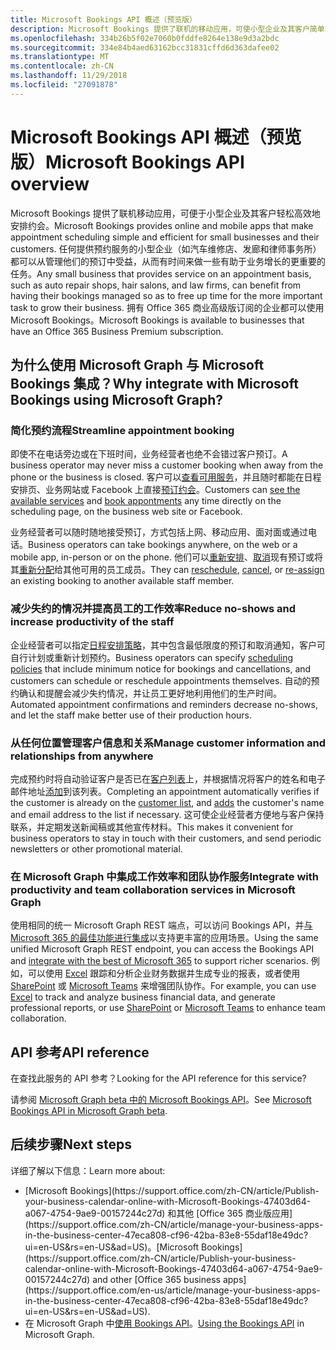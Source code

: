 ```yaml
---
title: Microsoft Bookings API 概述（预览版）
description: Microsoft Bookings 提供了联机的移动应用，可使小型企业及其客户简单高效地制定预约计划。 任何提供预约服务的小型企业（如汽车维修店、发廊和律师事务所）都可以从管理他们的预订中受益，从而有时间来做一些有助于业务增长的更重要的任务。 拥有 Office 365 商业高级版订阅的企业都可以使用 Microsoft Bookings。
ms.openlocfilehash: 334b26b5f02e7060b0fddfe8264e138e9d3a2bdc
ms.sourcegitcommit: 334e84b4aed63162bcc31831cffd6d363dafee02
ms.translationtype: MT
ms.contentlocale: zh-CN
ms.lasthandoff: 11/29/2018
ms.locfileid: "27091878"
---
```

# <a name="microsoft-bookings-api-overview-preview"></a><span data-ttu-id="1e9c2-105">Microsoft Bookings API 概述（预览版）</span><span class="sxs-lookup"><span data-stu-id="1e9c2-105">Microsoft Bookings API overview</span></span>

<span data-ttu-id="1e9c2-106">Microsoft Bookings 提供了联机移动应用，可便于小型企业及其客户轻松高效地安排约会。</span><span class="sxs-lookup"><span data-stu-id="1e9c2-106">Microsoft Bookings provides online and mobile apps that make appointment scheduling simple and efficient for small businesses and their customers.</span></span> <span data-ttu-id="1e9c2-107">任何提供预约服务的小型企业（如汽车维修店、发廊和律师事务所）都可以从管理他们的预订中受益，从而有时间来做一些有助于业务增长的更重要的任务。</span><span class="sxs-lookup"><span data-stu-id="1e9c2-107">Any small business that provides service on an appointment basis, such as auto repair shops, hair salons, and law firms, can benefit from having their bookings managed so as to free up time for the more important task to grow their business.</span></span> <span data-ttu-id="1e9c2-108">拥有 Office 365 商业高级版订阅的企业都可以使用 Microsoft Bookings。</span><span class="sxs-lookup"><span data-stu-id="1e9c2-108">Microsoft Bookings is available to businesses that have an Office 365 Business Premium subscription.</span></span>

## <a name="why-integrate-with-microsoft-bookings-using-microsoft-graph"></a><span data-ttu-id="1e9c2-109">为什么使用 Microsoft Graph 与 Microsoft Bookings 集成？</span><span class="sxs-lookup"><span data-stu-id="1e9c2-109">Why integrate with Microsoft Bookings using Microsoft Graph?</span></span>

### <a name="streamline-appointment-booking"></a><span data-ttu-id="1e9c2-110">简化预约流程</span><span class="sxs-lookup"><span data-stu-id="1e9c2-110">Streamline appointment booking</span></span>
<span data-ttu-id="1e9c2-111">即使不在电话旁边或在下班时间，业务经营者也绝不会错过客户预订。</span><span class="sxs-lookup"><span data-stu-id="1e9c2-111">A business operator may never miss a customer booking when away from the phone or the business is closed.</span></span> <span data-ttu-id="1e9c2-112">客户可以[查看可用服务](/graph/api/bookingbusiness-list-services?view=graph-rest-beta)，并且随时都能在日程安排页、业务网站或 Facebook 上直接[预订约会](/graph/api/bookingbusiness-post-appointments?view=graph-rest-beta)。</span><span class="sxs-lookup"><span data-stu-id="1e9c2-112">Customers can [see the available services](/graph/api/bookingbusiness-list-services?view=graph-rest-beta) and [book appontments](/graph/api/bookingbusiness-post-appointments?view=graph-rest-beta) any time directly on the scheduling page, on the business web site or Facebook.</span></span> 

<span data-ttu-id="1e9c2-113">业务经营者可以随时随地接受预订，方式包括上网、移动应用、面对面或通过电话。</span><span class="sxs-lookup"><span data-stu-id="1e9c2-113">Business operators can take bookings anywhere, on the web or a mobile app, in-person or on the phone.</span></span> <span data-ttu-id="1e9c2-114">他们可以[重新安排](/graph/api/bookingappointment-update?view=graph-rest-beta)、[取消](/graph/api/bookingappointment-cancel?view=graph-rest-beta)现有预订或将其[重新分配](/graph/api/bookingappointment-update?view=graph-rest-beta)给其他可用的员工成员。</span><span class="sxs-lookup"><span data-stu-id="1e9c2-114">They can [reschedule](/graph/api/bookingappointment-update?view=graph-rest-beta), [cancel](/graph/api/bookingappointment-cancel?view=graph-rest-beta), or [re-assign](/graph/api/bookingappointment-update?view=graph-rest-beta) an existing booking to another available staff member.</span></span> 

### <a name="reduce-no-shows-and-increase-productivity-of-the-staff"></a><span data-ttu-id="1e9c2-115">减少失约的情况并提高员工的工作效率</span><span class="sxs-lookup"><span data-stu-id="1e9c2-115">Reduce no-shows and increase productivity of the staff</span></span>
<span data-ttu-id="1e9c2-116">企业经营者可以指定[日程安排策略](/graph/api/resources/bookingschedulingpolicy?view=graph-rest-beta)，其中包含最低限度的预订和取消通知，客户可自行计划或重新计划预约。</span><span class="sxs-lookup"><span data-stu-id="1e9c2-116">Business operators can specify [scheduling policies](/graph/api/resources/bookingschedulingpolicy?view=graph-rest-beta) that include minimum notice for bookings and cancellations, and customers can schedule or reschedule appointments themselves.</span></span> <span data-ttu-id="1e9c2-117">自动的预约确认和提醒会减少失约情况，并让员工更好地利用他们的生产时间。</span><span class="sxs-lookup"><span data-stu-id="1e9c2-117">Automated appointment confirmations and reminders decrease no-shows, and let the staff make better use of their production hours.</span></span> 

### <a name="manage-customer-information-and-relationships-from-anywhere"></a><span data-ttu-id="1e9c2-118">从任何位置管理客户信息和关系</span><span class="sxs-lookup"><span data-stu-id="1e9c2-118">Manage customer information and relationships from anywhere</span></span>
<span data-ttu-id="1e9c2-119">完成预约时将自动验证客户是否已在[客户列表](/graph/api/bookingbusiness-list-customers?view=graph-rest-beta)上，并根据情况将客户的姓名和电子邮件地址[添加](/graph/api/bookingbusiness-post-customers?view=graph-rest-beta)到该列表。</span><span class="sxs-lookup"><span data-stu-id="1e9c2-119">Completing an appointment automatically verifies if the customer is already on the [customer list](/graph/api/bookingbusiness-list-customers?view=graph-rest-beta), and [adds](/graph/api/bookingbusiness-post-customers?view=graph-rest-beta) the customer's name and email address to the list if necessary.</span></span> <span data-ttu-id="1e9c2-120">这可使企业经营者方便地与客户保持联系，并定期发送新闻稿或其他宣传材料。</span><span class="sxs-lookup"><span data-stu-id="1e9c2-120">This makes it convenient for business operators to stay in touch with their customers, and send periodic newsletters or other promotional material.</span></span>

### <a name="integrate-with-productivity-and-team-collaboration-services-in-microsoft-graph"></a><span data-ttu-id="1e9c2-121">在 Microsoft Graph 中集成工作效率和团队协作服务</span><span class="sxs-lookup"><span data-stu-id="1e9c2-121">Integrate with productivity and team collaboration services in Microsoft Graph</span></span>
<span data-ttu-id="1e9c2-122">使用相同的统一 Microsoft Graph REST 端点，可以访问 Bookings API，并[与 Microsoft 365 的最佳功能进行集成](overview-major-services.md)以支持更丰富的应用场景。</span><span class="sxs-lookup"><span data-stu-id="1e9c2-122">Using the same unified Microsoft Graph REST endpoint, you can access the Bookings API and [integrate with the best of Microsoft 365](overview-major-services.md) to support richer scenarios.</span></span> <span data-ttu-id="1e9c2-123">例如，可以使用 [Excel](excel-concept-overview.md#generate-reports-and-analyze-results) 跟踪和分析企业财务数据并生成专业的报表，或者使用 [SharePoint](sharepoint-concept-overview.md) 或 [Microsoft Teams](teams-concept-overview.md) 来增强团队协作。</span><span class="sxs-lookup"><span data-stu-id="1e9c2-123">For example, you can use [Excel](excel-concept-overview.md#generate-reports-and-analyze-results) to track and analyze business financial data, and generate professional reports, or use [SharePoint](sharepoint-concept-overview.md) or [Microsoft Teams](teams-concept-overview.md) to enhance team collaboration.</span></span>

## <a name="api-reference"></a><span data-ttu-id="1e9c2-124">API 参考</span><span class="sxs-lookup"><span data-stu-id="1e9c2-124">API reference</span></span>
<span data-ttu-id="1e9c2-125">在查找此服务的 API 参考？</span><span class="sxs-lookup"><span data-stu-id="1e9c2-125">Looking for the API reference for this service?</span></span>

<span data-ttu-id="1e9c2-126">请参阅 [Microsoft Graph beta 中的 Microsoft Bookings API](/graph/api/resources/booking-api-overview?view=graph-rest-beta)。</span><span class="sxs-lookup"><span data-stu-id="1e9c2-126">See [Microsoft Bookings API in Microsoft Graph beta](/graph/api/resources/booking-api-overview?view=graph-rest-beta).</span></span>


## <a name="next-steps"></a><span data-ttu-id="1e9c2-127">后续步骤</span><span class="sxs-lookup"><span data-stu-id="1e9c2-127">Next steps</span></span>

<span data-ttu-id="1e9c2-128">详细了解以下信息：</span><span class="sxs-lookup"><span data-stu-id="1e9c2-128">Learn more about:</span></span>

- <span data-ttu-id="1e9c2-129">
  [Microsoft Bookings](https://support.office.com/zh-CN/article/Publish-your-business-calendar-online-with-Microsoft-Bookings-47403d64-a067-4754-9ae9-00157244c27d) 和其他 [Office 365 商业版应用](https://support.office.com/zh-CN/article/manage-your-business-apps-in-the-business-center-47eca808-cf96-42ba-83e8-55daf18e49dc?ui=en-US&rs=en-US&ad=US)。</span><span class="sxs-lookup"><span data-stu-id="1e9c2-129">[Microsoft Bookings](https://support.office.com/zh-CN/article/Publish-your-business-calendar-online-with-Microsoft-Bookings-47403d64-a067-4754-9ae9-00157244c27d) and other [Office 365 business apps](https://support.office.com/en-us/article/manage-your-business-apps-in-the-business-center-47eca808-cf96-42ba-83e8-55daf18e49dc?ui=en-US&rs=en-US&ad=US).</span></span>
- <span data-ttu-id="1e9c2-130">在 Microsoft Graph 中[使用 Bookings API](/graph/api/resources/booking-api-overview?view=graph-rest-beta)。</span><span class="sxs-lookup"><span data-stu-id="1e9c2-130">[Using the Bookings API](/graph/api/resources/booking-api-overview?view=graph-rest-beta) in Microsoft Graph.</span></span>

